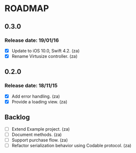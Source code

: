# ROADMAP

## 0.3.0

### Release date: 19/01/16

- [x] Update to iOS 10.0, Swift 4.2. (za)
- [x] Rename Virtusize controller. (za)

## 0.2.0

### Release date: 18/11/15

- [x] Add error handling. (za)
- [x] Provide a loading view. (za)

## Backlog

- [ ] Extend Example project. (za)
- [ ] Document methods. (za)
- [ ] Support purchase flow. (za)
- [ ] Refactor serialization behavior using Codable protocol. (za)
